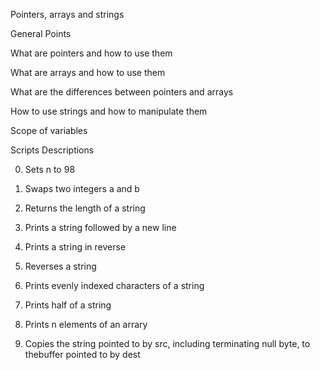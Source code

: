 Pointers, arrays and strings

General Points

What are pointers and how to use them

What are arrays and how to use them

What are the differences between pointers and arrays

How to use strings and how to manipulate them

Scope of variables

Scripts Descriptions

0. Sets n to 98

1. Swaps two integers a and b

2. Returns the length of a string

3. Prints a string followed by a new line

4. Prints a string in reverse

5. Reverses a string

6. Prints evenly indexed characters of a string

7. Prints half of a string

8. Prints n elements of an arrary

9. Copies the string pointed to by src, including terminating null byte, to thebuffer pointed to by dest


